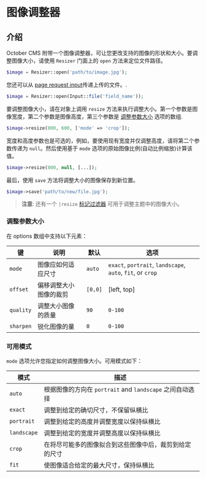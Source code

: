 # 图像调整器

## 介绍

October CMS 附带一个图像调整器，可让您更改支持的图像的形状和大小。要调整图像大小，请使用 `Resizer` 门面上的 `open` 方法来定位文件路径。

```php
$image = Resizer::open('path/to/image.jpg');
```

您还可以从  [page request input](../services/request-input.md)传递上传的文件。.

```php
$image = Resizer::open(Input::file('field_name'));
```

要调整图像大小，请在对象上调用 `resize` 方法来执行调整大小。第一个参数是图像宽度，第二个参数是图像高度，第三个参数是 [调整参数大小](#oc-resize-parameters) 选项的数组.

```php
$image->resize(800, 600, ['mode' => 'crop']);
```

宽度和高度参数也是可选的，例如，要使用现有宽度并仅调整高度，请将第二个参数传递为 `null`。然后使用基于 `mode` 选项的原始图像比例(自动比例缩放)计算该值。

```php
$image->resize(800, null, [...]);
```

最后，使用 `save` 方法将调整大小的图像保存到新位置。

```php
$image->save('path/to/new/file.jpg');
```

> **注意**: 还有一个 `|resize` [标记过滤器](../markup/filter-resize.md) 可用于调整主题中的图像大小。

<a id="oc-resize-parameters"></a>
### 调整参数大小

在 options 数组中支持以下元素：

键 | 说明 | 默认 | 选项
--- | --- | --- | ---
`mode` | 图像应如何适应尺寸 | `auto` | `exact`, `portrait`, `landscape`, `auto`, `fit`, or `crop`
`offset` | 偏移调整大小图像的裁剪 | `[0,0]` | [left, top]
`quality` | 调整大小图像的质量 | `90` | `0-100`
`sharpen` | 锐化图像的量 | `0` | `0-100`

### 可用模式

`mode` 选项允许您指定如何调整图像大小。可用模式如下：

模式 | 描述
--- | ---
`auto` | 根据图像的方向在 `portrait` and `landscape` 之间自动选择
`exact` |调整到给定的确切尺寸，不保留纵横比
`portrait` | 调整到给定的高度并调整宽度以保持纵横比
`landscape` | 调整到给定的宽度并调整高度以保持纵横比
`crop` | 在将尽可能多的图像拟合到这些图像中后，裁剪到给定的尺寸
`fit` | 使图像适合给定的最大尺寸，保持纵横比

